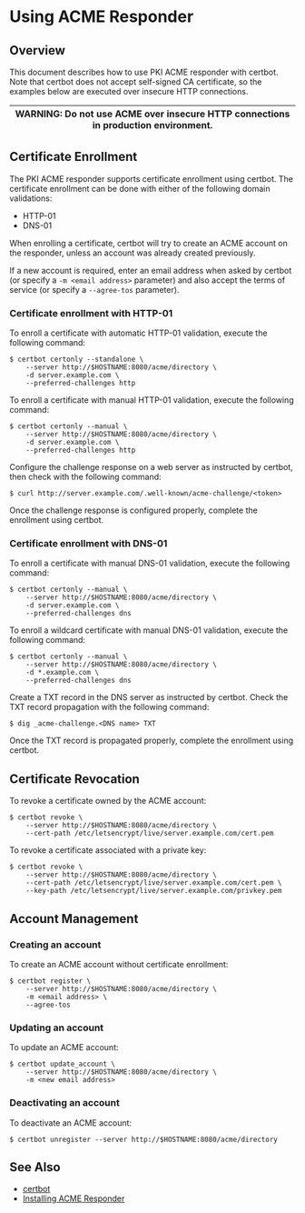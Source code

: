 Using ACME Responder
====================

## Overview

This document describes how to use PKI ACME responder with certbot.
Note that certbot does not accept self-signed CA certificate,
so the examples below are executed over insecure HTTP connections.

| WARNING: Do not use ACME over insecure HTTP connections in production environment. |
| --- |

## Certificate Enrollment

The PKI ACME responder supports certificate enrollment using certbot.
The certificate enrollment can be done with either of the following domain validations:
* HTTP-01
* DNS-01

When enrolling a certificate, certbot will try to create an ACME account on the responder,
unless an account was already created previously.

If a new account is required, enter an email address when asked by certbot
(or specify a `-m <email address>` parameter) and also accept the terms of service
(or specify a `--agree-tos` parameter).

### Certificate enrollment with HTTP-01

To enroll a certificate with automatic HTTP-01 validation, execute the following command:

```
$ certbot certonly --standalone \
    --server http://$HOSTNAME:8080/acme/directory \
    -d server.example.com \
    --preferred-challenges http
```

To enroll a certificate with manual HTTP-01 validation, execute the following command:

```
$ certbot certonly --manual \
    --server http://$HOSTNAME:8080/acme/directory \
    -d server.example.com \
    --preferred-challenges http
```

Configure the challenge response on a web server as instructed by certbot,
then check with the following command:

```
$ curl http://server.example.com/.well-known/acme-challenge/<token>
```

Once the challenge response is configured properly, complete the enrollment using certbot.

### Certificate enrollment with DNS-01

To enroll a certificate with manual DNS-01 validation, execute the following command:

```
$ certbot certonly --manual \
    --server http://$HOSTNAME:8080/acme/directory \
    -d server.example.com \
    --preferred-challenges dns
```

To enroll a wildcard certificate with manual DNS-01 validation, execute the following command:

```
$ certbot certonly --manual \
    --server http://$HOSTNAME:8080/acme/directory \
    -d *.example.com \
    --preferred-challenges dns
```

Create a TXT record in the DNS server as instructed by certbot.
Check the TXT record propagation with the following command:

```
$ dig _acme-challenge.<DNS name> TXT
```

Once the TXT record is propagated properly, complete the enrollment using certbot.

## Certificate Revocation

To revoke a certificate owned by the ACME account:

```
$ certbot revoke \
    --server http://$HOSTNAME:8080/acme/directory \
    --cert-path /etc/letsencrypt/live/server.example.com/cert.pem
```

To revoke a certificate associated with a private key:

```
$ certbot revoke \
    --server http://$HOSTNAME:8080/acme/directory \
    --cert-path /etc/letsencrypt/live/server.example.com/cert.pem \
    --key-path /etc/letsencrypt/live/server.example.com/privkey.pem
```

## Account Management

### Creating an account

To create an ACME account without certificate enrollment:

```
$ certbot register \
    --server http://$HOSTNAME:8080/acme/directory \
    -m <email address> \
    --agree-tos
```

### Updating an account

To update an ACME account:

```
$ certbot update_account \
    --server http://$HOSTNAME:8080/acme/directory \
    -m <new email address>
```

### Deactivating an account

To deactivate an ACME account:

```
$ certbot unregister --server http://$HOSTNAME:8080/acme/directory
```

## See Also

* [certbot](https://certbot.eff.org)
* [Installing ACME Responder](../../installation/acme/Installing_ACME_Responder.md)
